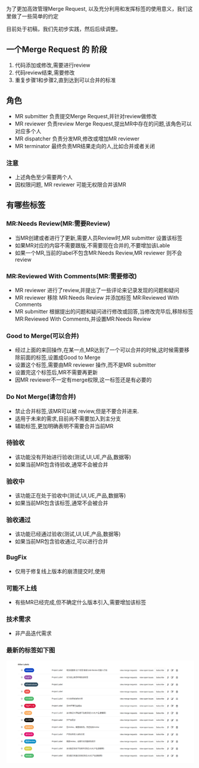 为了更加高效管理Merge Request, 以及充分利用和发挥标签的使用意义，我们这里做了一些简单的约定

目前处于初稿，我们先初步实践，然后后续调整。

## 一个Merge Request 的 阶段
  1. 代码添加或修改,需要进行review
  2. 代码review结束,需要修改
  3. 重复步骤1和步骤2,直到达到可以合并的标准

## 角色
  * MR submitter 负责提交Merge Request,并针对review做修改
  * MR reviewer  负责review Merge Request,提出MR中存在的问题,该角色可以对应多个人
  * MR dispatcher 负责分发MR,修改或增加MR reviewer
  * MR terminator  最终负责MR结果走向的人,比如合并或者关闭

### 注意
  * 上述角色至少需要两个人
  * 因权限问题, MR reviewer 可能无权限合并该MR

## 有哪些标签
### MR:Needs Review(MR:需要Review)

 * 当MR创建或者进行了更新,需要人员Review时,MR submitter 设置该标签
 * 如果MR对应的内容不需要跟版,不需要现在合并的,不要增加该Lable
 * 如果一个MR,当前的label不包含MR:Needs Review,MR reviewer 则不会review

### MR:Reviewed With Comments(MR:需要修改)
  * MR reviewer 进行了review,并提出了一些评论来记录发现的问题和疑问
  * MR reviewer 移除 MR:Needs Review 并添加标签 MR:Reviewed With Comments
  * MR submitter 根据提出的问题和疑问进行修改或回答,当修改完毕后,移除标签 MR:Reviewed With Comments,并设置MR:Needs Review

### Good to Merge(可以合并)
  * 经过上面的来回操作,在某一点,MR达到了一个可以合并的时候,这时候需要移除前面的标签,设置成Good to Merge
  * 设置这个标签,需要由MR reviewer 操作,而不是MR submitter
  * 设置完这个标签后,MR不需要再更新
  * 因MR reviewer不一定有merge权限,这一标签还是有必要的

### Do Not Merge(请勿合并)
  * 禁止合并标签,该MR可以被 review,但是不要合并进来.
  * 适用于未来的需求,目前尚不需要加入到主分支
  * 辅助标签,更加明确表明不需要合并当前MR

### 待验收
  * 该功能没有开始进行验收(测试,UI,UE,产品,数据等)
  * 如果当前MR包含待验收,通常不会被合并

### 验收中
  * 该功能正在处于验收中(测试,UI,UE,产品,数据等)
  * 如果当前MR包含该标签,通常不会被合并

### 验收通过
  * 该功能已经通过验收(测试,UI,UE,产品,数据等)
  * 如果当前MR包含验收通过,可以进行合并

### BugFix
  * 仅用于修复线上版本的崩溃提交时,使用

### 可能不上线
  * 有些MR已经完成,但不确定什么版本引入,需要增加该标签

### 技术需求
  * 非产品迭代需求
  
  
### 最新的标签如下图


![img](../assets/img/AAAA.png)